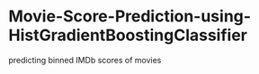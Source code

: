 # Movie-Score-Prediction-using-HistGradientBoostingClassifier
predicting binned IMDb scores of movies 
